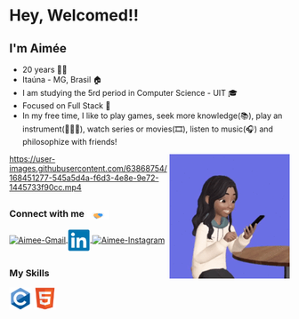 # Hey, Welcomed!!
## I'm Aimée

- 20 years 👩🏾
- Itaúna - MG, Brasil 🏠
- I am studying the 5rd period in Computer Science - UIT 🎓
- Focused on Full Stack 🎯
- In my free time, I like to play games, seek more knowledge(📚), play an instrument(🎤🎹🎸), watch series or movies(🎞), listen to music(🎧) and philosophize with friends!

<img align="right" alt = "Aimee-avatar" src = "https://raw.githubusercontent.com/Aimeeferreira/Aimeeferreira/main/avatar.gif" >

https://user-images.githubusercontent.com/63868754/168451277-545a5d4a-f6d3-4e8e-9e72-1445733f90cc.mp4

##
### Connect with me     <img align = "center" alt = "Aimee-c" heigth = "30" width = "40" src = "https://raw.githubusercontent.com/SatYu26/SatYu26/master/Assets/Handshake.gif"  style = "max-width:100%;" > </img>
<a href = "mailto: aimeeferreira19@gmail.com" target = "_blank" >
<img align = "center" alt = "Aimee-Gmail" heigth = "30" width = "40" src = "https://image.flaticon.com/icons/png/512/281/281769.png"  style = "max-width:100%;" > </a>
<a href = "https://www.linkedin.com/in/aimeeferreiraa/" target = "_blank" >
<img align = "center" alt = "Aimee-Linkedin" heigth = "30" width = "40" src = "https://raw.githubusercontent.com/devicons/devicon/master/icons/linkedin/linkedin-original.svg"  style = "max-width:100%;" > </a>
<a href = "https://www.instagram.com/aimeeferreira_/?hl=pt-br" target = "_blank" >
<img align = "center" alt = "Aimee-Instagram" heigth = "30" width = "40" src = "https://imagepng.org/wp-content/uploads/2017/08/instagram-icone-icon-1.png"  style = "max-width:100%;" > </a>

##
### My Skills
<img align = "center" alt = "Aimee-c" heigth = "30" width = "40" src = "https://raw.githubusercontent.com/devicons/devicon/master/icons/c/c-original.svg"  style = "max-width:100%;" > </img>
<img align = "center" alt = "Aimee-html" heigth = "30" width = "40" src = "https://raw.githubusercontent.com/devicons/devicon/master/icons/html5/html5-original.svg"  style = "max-width:100%;" > </img>

<!--
**Aimeeferreira/Aimeeferreira** is a ✨ _special_ ✨ repository because its `README.md` (this file) appears on your GitHub profile.

Here are some ideas to get you started:

- 🔭 I’m currently working on ...
- 🌱 I’m currently learning ...
- 👯 I’m looking to collaborate on ...
- 🤔 I’m looking for help with ...
- 💬 Ask me about ...
- 📫 How to reach me: ...
- 😄 Pronouns: ...
- ⚡ Fun fact: ...
-->
